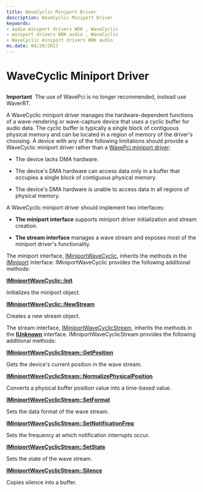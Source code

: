 ```yaml
---
title: WaveCyclic Miniport Driver
description: WaveCyclic Miniport Driver
keywords:
- audio miniport drivers WDK , WaveCyclic
- miniport drivers WDK audio , WaveCyclic
- WaveCyclic miniport drivers WDK audio
ms.date: 04/20/2017
---
```


# WaveCyclic Miniport Driver


## <span id="wavecyclic_miniport_driver"></span><span id="WAVECYCLIC_MINIPORT_DRIVER"></span>


**Important**  The use of WavePci is no longer recommended, instead use WaverRT.

 

A WaveCyclic miniport driver manages the hardware-dependent functions of a wave-rendering or wave-capture device that uses a cyclic buffer for audio data. The cyclic buffer is typically a single block of contiguous physical memory and can be located in a region of memory of the driver's choosing. A device with any of the following limitations should provide a WaveCyclic miniport driver rather than a [WavePci miniport driver](wavepci-miniport-driver.md):

-   The device lacks DMA hardware.

-   The device's DMA hardware can access data only in a buffer that occupies a single block of contiguous physical memory.

-   The device's DMA hardware is unable to access data in all regions of physical memory.

A WaveCyclic miniport driver should implement two interfaces:

-   **The miniport interface** supports miniport driver initialization and stream creation.

-   **The stream interface** manages a wave stream and exposes most of the miniport driver's functionality.

The miniport interface, [IMiniportWaveCyclic](/windows-hardware/drivers/ddi/portcls/nn-portcls-iminiportwavecyclic), inherits the methods in the [IMiniport](/windows-hardware/drivers/ddi/portcls/nn-portcls-iminiport) interface. IMiniportWaveCyclic provides the following additional methods:

[**IMiniportWaveCyclic::Init**](/windows-hardware/drivers/ddi/portcls/nf-portcls-iminiportwavecyclic-init)

Initializes the miniport object.

[**IMiniportWaveCyclic::NewStream**](/windows-hardware/drivers/ddi/portcls/nf-portcls-iminiportwavecyclic-newstream)

Creates a new stream object.

The stream interface, [IMiniportWaveCyclicStream](/windows-hardware/drivers/ddi/portcls/nn-portcls-iminiportwavecyclicstream), inherits the methods in the [**IUnknown**](/windows/win32/api/unknwn/nn-unknwn-iunknown) interface. IMiniportWaveCyclicStream provides the following additional methods:

[**IMiniportWaveCyclicStream::GetPosition**](/windows-hardware/drivers/ddi/portcls/nf-portcls-iminiportwavecyclicstream-getposition)

Gets the device's current position in the wave stream.

[**IMiniportWaveCyclicStream::NormalizePhysicalPosition**](/windows-hardware/drivers/ddi/portcls/nf-portcls-iminiportwavecyclicstream-normalizephysicalposition)

Converts a physical buffer position value into a time-based value.

[**IMiniportWaveCyclicStream::SetFormat**](/windows-hardware/drivers/ddi/portcls/nf-portcls-iminiportwavecyclicstream-setformat)

Sets the data format of the wave stream.

[**IMiniportWaveCyclicStream::SetNotificationFreq**](/windows-hardware/drivers/ddi/portcls/nf-portcls-iminiportwavecyclicstream-setnotificationfreq)

Sets the frequency at which notification interrupts occur.

[**IMiniportWaveCyclicStream::SetState**](/windows-hardware/drivers/ddi/portcls/nf-portcls-iminiportwavecyclicstream-setstate)

Sets the state of the wave stream.

[**IMiniportWaveCyclicStream::Silence**](/windows-hardware/drivers/ddi/portcls/nf-portcls-iminiportwavecyclicstream-silence)

Copies silence into a buffer.
 

